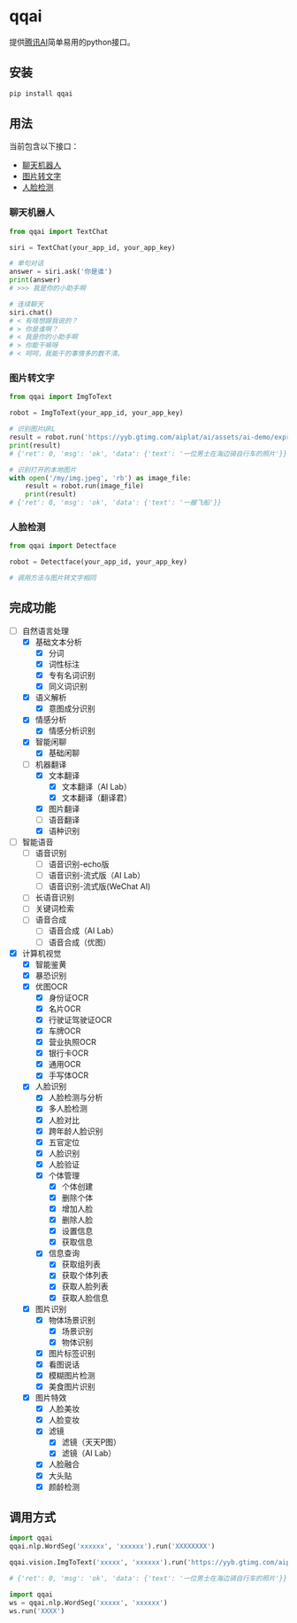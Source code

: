 # qqai

提供[腾讯AI](https://ai.qq.com/)简单易用的python接口。

## 安装

```bash
pip install qqai
```

## 用法

当前包含以下接口：

- [聊天机器人](#聊天机器人)
- [图片转文字](#图片转文字)
- [人脸检测](#人脸检测)

### 聊天机器人

```py
from qqai import TextChat

siri = TextChat(your_app_id, your_app_key)

# 单句对话
answer = siri.ask('你是谁')
print(answer)
# >>> 我是你的小助手啊

# 连续聊天
siri.chat()
# < 有啥想跟我说的？
# > 你是谁啊？
# < 我是你的小助手啊
# > 你能干嘛呀
# < 呵呵，我能干的事情多的数不清。
```

### 图片转文字

```py
from qqai import ImgToText

robot = ImgToText(your_app_id, your_app_key)

# 识别图片URL
result = robot.run('https://yyb.gtimg.com/aiplat/ai/assets/ai-demo/express-6.jpg')
print(result)
# {'ret': 0, 'msg': 'ok', 'data': {'text': '一位男士在海边骑自行车的照片'}}

# 识别打开的本地图片
with open('/my/img.jpeg', 'rb') as image_file:
    result = robot.run(image_file)
    print(result)
# {'ret': 0, 'msg': 'ok', 'data': {'text': '一艘飞船'}}
```

### 人脸检测

```py
from qqai import Detectface

robot = Detectface(your_app_id, your_app_key)

# 调用方法与图片转文字相同
```



## 完成功能

- [ ] 自然语言处理
    - [x] 基础文本分析
        - [x] 分词
        - [x] 词性标注
        - [x] 专有名词识别
        - [x] 同义词识别
    - [x] 语义解析
        - [x] 意图成分识别
    - [x] 情感分析
        - [x] 情感分析识别
    - [x] 智能闲聊
        - [x] 基础闲聊
    - [ ] 机器翻译
        - [x] 文本翻译
            - [x] 文本翻译（AI Lab）
            - [x] 文本翻译（翻译君）
        - [x] 图片翻译
        - [ ] 语音翻译
        - [x] 语种识别
- [ ] 智能语音
    - [ ] 语音识别
        - [ ] 语音识别-echo版
        - [ ] 语音识别-流式版（AI Lab）
        - [ ] 语音识别-流式版(WeChat AI)
    - [ ] 长语音识别
    - [ ] 关键词检索
    - [ ] 语音合成
        - [ ] 语音合成（AI Lab）
        - [ ] 语音合成（优图）
- [x] 计算机视觉
    - [x] 智能鉴黄
    - [x] 暴恐识别
    - [x] 优图OCR
        - [x] 身份证OCR
        - [x] 名片OCR
        - [x] 行驶证驾驶证OCR
        - [x] 车牌OCR
        - [x] 营业执照OCR
        - [x] 银行卡OCR
        - [x] 通用OCR
        - [x] 手写体OCR
    - [x] 人脸识别
        - [x] 人脸检测与分析
        - [x] 多人脸检测
        - [x] 人脸对比
        - [x] 跨年龄人脸识别
        - [x] 五官定位
        - [x] 人脸识别
        - [x] 人脸验证
        - [x] 个体管理
            - [x] 个体创建
            - [x] 删除个体
            - [x] 增加人脸
            - [x] 删除人脸
            - [x] 设置信息
            - [x] 获取信息
        - [x] 信息查询
            - [x] 获取组列表
            - [x] 获取个体列表
            - [x] 获取人脸列表
            - [x] 获取人脸信息
    - [x] 图片识别
        - [x] 物体场景识别
            - [x] 场景识别
            - [x] 物体识别
        - [x] 图片标签识别
        - [x] 看图说话
        - [x] 模糊图片检测
        - [x] 美食图片识别
    - [x] 图片特效
        - [x] 人脸美妆
        - [x] 人脸变妆
        - [x] 滤镜
            - [x] 滤镜（天天P图）
            - [x] 滤镜（AI Lab）
        - [x] 人脸融合
        - [x] 大头贴
        - [x] 颜龄检测

## 调用方式

```python
import qqai
qqai.nlp.WordSeg('xxxxxx', 'xxxxxx').run('XXXXXXXX')

qqai.vision.ImgToText('xxxxx', 'xxxxxx').run('https://yyb.gtimg.com/aiplat/ai/assets/ai-demo/express-6.jpg')

# {'ret': 0, 'msg': 'ok', 'data': {'text': '一位男士在海边骑自行车的照片'}}

import qqai
ws = qqai.nlp.WordSeg('xxxxx', 'xxxxxx')
ws.run('XXXX')

```